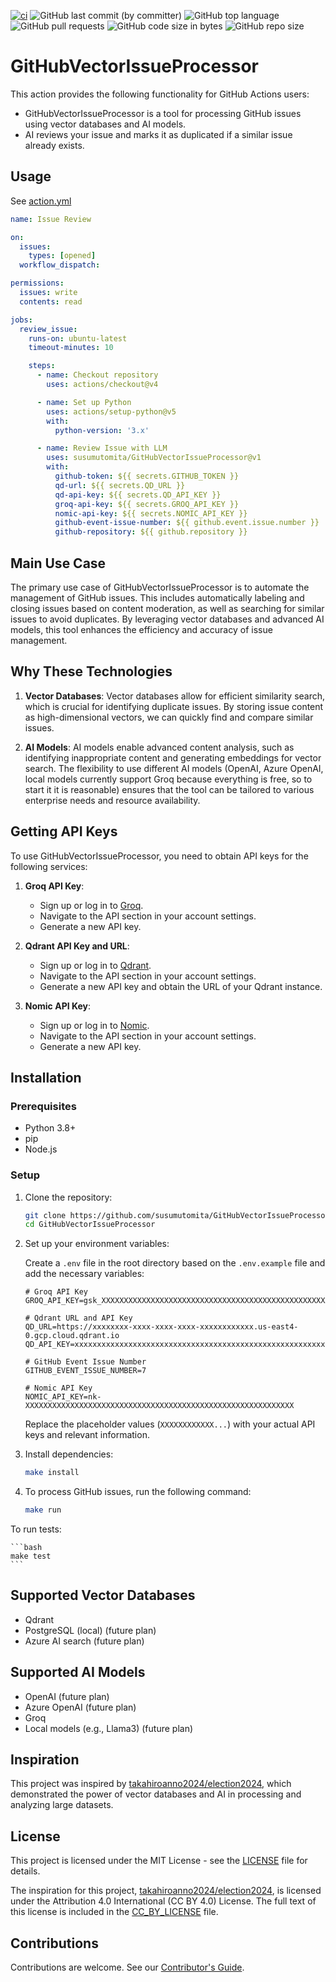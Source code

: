 [![ci](https://github.com/susumutomita/GitHubVectorIssueProcessor/actions/workflows/ci.yml/badge.svg?branch=main)](https://github.com/susumutomita/GitHubVectorIssueProcessor/actions/workflows/ci.yml)
![GitHub last commit (by committer)](https://img.shields.io/github/last-commit/susumutomita/GitHubVectorIssueProcessor)
![GitHub top language](https://img.shields.io/github/languages/top/susumutomita/GitHubVectorIssueProcessor)
![GitHub pull requests](https://img.shields.io/github/issues-pr/susumutomita/GitHubVectorIssueProcessor)
![GitHub code size in bytes](https://img.shields.io/github/languages/code-size/susumutomita/GitHubVectorIssueProcessor)
![GitHub repo size](https://img.shields.io/github/repo-size/susumutomita/GitHubVectorIssueProcessor)

# GitHubVectorIssueProcessor

This action provides the following functionality for GitHub Actions users:

- GitHubVectorIssueProcessor is a tool for processing GitHub issues using vector databases and AI models.
- AI reviews your issue and marks it as duplicated if a similar issue already exists.

## Usage

See [action.yml](action.yml)

<!-- start usage -->
```yaml
name: Issue Review

on:
  issues:
    types: [opened]
  workflow_dispatch:

permissions:
  issues: write
  contents: read

jobs:
  review_issue:
    runs-on: ubuntu-latest
    timeout-minutes: 10

    steps:
      - name: Checkout repository
        uses: actions/checkout@v4

      - name: Set up Python
        uses: actions/setup-python@v5
        with:
          python-version: '3.x'

      - name: Review Issue with LLM
        uses: susumutomita/GitHubVectorIssueProcessor@v1
        with:
          github-token: ${{ secrets.GITHUB_TOKEN }}
          qd-url: ${{ secrets.QD_URL }}
          qd-api-key: ${{ secrets.QD_API_KEY }}
          groq-api-key: ${{ secrets.GROQ_API_KEY }}
          nomic-api-key: ${{ secrets.NOMIC_API_KEY }}
          github-event-issue-number: ${{ github.event.issue.number }}
          github-repository: ${{ github.repository }}
```
<!-- end usage -->

## Main Use Case

The primary use case of GitHubVectorIssueProcessor is to automate the management of GitHub issues. This includes automatically labeling and closing issues based on content moderation, as well as searching for similar issues to avoid duplicates. By leveraging vector databases and advanced AI models, this tool enhances the efficiency and accuracy of issue management.

## Why These Technologies

1. **Vector Databases**: Vector databases allow for efficient similarity search, which is crucial for identifying duplicate issues. By storing issue content as high-dimensional vectors, we can quickly find and compare similar issues.

2. **AI Models**: AI models enable advanced content analysis, such as identifying inappropriate content and generating embeddings for vector search. The flexibility to use different AI models (OpenAI, Azure OpenAI, local models currently support Groq because everything is free, so to start it it is reasonable) ensures that the tool can be tailored to various enterprise needs and resource availability.

## Getting API Keys

To use GitHubVectorIssueProcessor, you need to obtain API keys for the following services:

1. **Groq API Key**:
   - Sign up or log in to [Groq](https://groq.com).
   - Navigate to the API section in your account settings.
   - Generate a new API key.

2. **Qdrant API Key and URL**:
   - Sign up or log in to [Qdrant](https://qdrant.tech).
   - Navigate to the API section in your account settings.
   - Generate a new API key and obtain the URL of your Qdrant instance.

3. **Nomic API Key**:
   - Sign up or log in to [Nomic](https://nomic.ai).
   - Navigate to the API section in your account settings.
   - Generate a new API key.

## Installation

### Prerequisites

- Python 3.8+
- pip
- Node.js

### Setup

1. Clone the repository:

    ```bash
    git clone https://github.com/susumutomita/GitHubVectorIssueProcessor.git
    cd GitHubVectorIssueProcessor
    ```

2. Set up your environment variables:

    Create a `.env` file in the root directory based on the `.env.example` file and add the necessary variables:

    ```plaintext
    # Groq API Key
    GROQ_API_KEY=gsk_XXXXXXXXXXXXXXXXXXXXXXXXXXXXXXXXXXXXXXXXXXXXXXXXXXXXXXXXXXXX

    # Qdrant URL and API Key
    QD_URL=https://xxxxxxxx-xxxx-xxxx-xxxx-xxxxxxxxxxxx.us-east4-0.gcp.cloud.qdrant.io
    QD_API_KEY=xxxxxxxxxxxxxxxxxxxxxxxxxxxxxxxxxxxxxxxxxxxxxxxxxxxxxxxxxxxxxxxx

    # GitHub Event Issue Number
    GITHUB_EVENT_ISSUE_NUMBER=7

    # Nomic API Key
    NOMIC_API_KEY=nk-XXXXXXXXXXXXXXXXXXXXXXXXXXXXXXXXXXXXXXXXXXXXXXXXXXXXXXXXXXXX
    ```

    Replace the placeholder values (`XXXXXXXXXXXX...`) with your actual API keys and relevant information.

3. Install dependencies:

    ```bash
    make install
    ```

4. To process GitHub issues, run the following command:

    ```bash
    make run
    ```

To run tests:

    ```bash
    make test
    ```

## Supported Vector Databases

- Qdrant
- PostgreSQL (local) (future plan)
- Azure AI search (future plan)

## Supported AI Models

- OpenAI (future plan)
- Azure OpenAI (future plan)
- Groq
- Local models (e.g., Llama3) (future plan)

## Inspiration

This project was inspired by [takahiroanno2024/election2024](https://github.com/takahiroanno2024/election2024), which demonstrated the power of vector databases and AI in processing and analyzing large datasets.

## License

This project is licensed under the MIT License - see the [LICENSE](LICENSE) file for details.

The inspiration for this project, [takahiroanno2024/election2024](https://github.com/takahiroanno2024/election2024), is licensed under the Attribution 4.0 International (CC BY 4.0) License. The full text of this license is included in the [CC_BY_LICENSE](CC_BY_LICENSE) file.

## Contributions

Contributions are welcome. See our [Contributor's Guide](docs/contributors.md).
